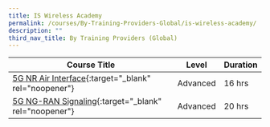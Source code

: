```yaml
---
title: IS Wireless Academy
permalink: /courses/By-Training-Providers-Global/is-wireless-academy/
description: ""
third_nav_title: By Training Providers (Global)
---
```

|Course Title  | Level | Duration |
| - | - | - | 
|[5G NR Air Interface](https://courses.is-wireless.com/course/5g-nr-air-interface){:target="_blank" rel="noopener"} |Advanced|16 hrs |
|[5G NG-RAN Signaling](https://courses.is-wireless.com/course/5g-ng-ran-signalling){:target="_blank" rel="noopener"} |Advanced|20 hrs |